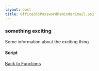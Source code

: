 ```yaml
---
layout: post
title: Office365PasswordReminderEmail.ps1
---
```


### something exciting

Some information about the exciting thing

#### Script

<script src="https://gist-it.appspot.com/github.com/BanterBoy/scripts-blog/blob/master/PowerShell/functions/exchange/Office365PasswordReminderEmail.ps1"></script>

<a href="/menu/_pages/functions.html">Back to Functions</a>
